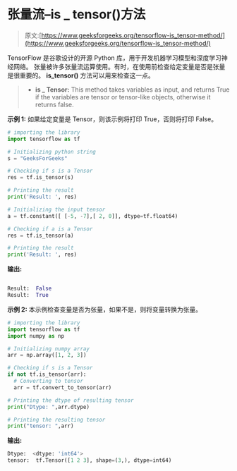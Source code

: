 # 张量流–is _ tensor()方法

> 原文:[https://www.geeksforgeeks.org/tensorflow-is_tensor-method/](https://www.geeksforgeeks.org/tensorflow-is_tensor-method/)

TensorFlow 是谷歌设计的开源 Python 库，用于开发机器学习模型和深度学习神经网络。
张量被许多张量流运算使用。有时，在使用前检查给定变量是否是张量是很重要的。 **is_tensor()** 方法可以用来检查这一点。

> *   **is _ Tensor:** This method takes variables as input, and returns True if the variables are tensor or tensor-like objects, otherwise it returns false.

**示例 1:** 如果给定变量是 Tensor，则该示例将打印 True，否则将打印 False。

```py
# importing the library
import tensorflow as tf

# Initializing python string
s = "GeeksForGeeks"

# Checking if s is a Tensor
res = tf.is_tensor(s)

# Printing the result
print('Result: ', res)

# Initializing the input tensor
a = tf.constant([ [-5, -7],[ 2, 0]], dtype=tf.float64)

# Checking if a is a Tensor
res = tf.is_tensor(a)

# Printing the result
print('Result: ', res)
```

**输出:**

```py

Result:  False
Result:  True

```

**示例 2:** 本示例检查变量是否为张量，如果不是，则将变量转换为张量。

```py
# importing the library
import tensorflow as tf
import numpy as np

# Initializing numpy array
arr = np.array([1, 2, 3])

# Checking if s is a Tensor
if not tf.is_tensor(arr):
  # Converting to tensor
  arr = tf.convert_to_tensor(arr)

# Printing the dtype of resulting tensor
print("Dtype: ",arr.dtype)

# Printing the resulting tensor
print("tensor: ",arr)
```

**输出:**

```py
Dtype:  <dtype: 'int64'>
tensor:  tf.Tensor([1 2 3], shape=(3,), dtype=int64)

```